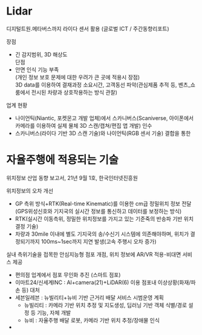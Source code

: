 # Lidar
디지털트원.메타버스까지 라이다 센서 활용 (글로벌 ICT / 주간동향리포트)  

장점  
- 긴 감지범위, 3D 해상도  
단점  
- 안면 인식 기능 부족  
(개인 정보 보호 문제에 대한 우려가 큰 곳에 적용시 장점)  
3D data를 이용하여 결재과정 소요시간, 고객동선 파악(관심제품 추적 등, 벤츠_쇼룸에서 전시된 차량과 상호작용하는 방식 관찰)

업계 현황
- 나이언틱(Niantic, 포켓몬고 개발 업체)에서 스카니버스(Scaniverse, 아이폰에서 카메라를 이용하여 실제 물체 3D 스캔/캡쳐/편집 앱 개발) 인수
- 스카니버스(라이다 기반 3D 스캔 기술)와 나이언틱(RGB 센서 기술) 결합을 통한 





# 자율주행에 적용되는 기술  

위치정보 산업 동향 보고서, 21년 9월 1호, 한국인터넷진흥원

위치정보의 오차 개선
- GP 측위 방식+RTK(Real-time Kinematic)를 이용한 cm급 정밀위치 정보 전달(GPS위성신호와 기지국의 실시간 정보를 통신하고 데이터를 보정하는 방식)  
- RTK(실시간 이동측위, 정밀한 위치정보를 가지고 있는 기준죽의 반송파 기반 위치 결정 기술)
- 차량과 30mile 이내에 별도 기지국의 송/수신기 시스템에 의존해야하며, 위치가 결정되기까지 100ms~1sec까지 지연 발생(고속 주행시 오차 증가)

실내 측위기술을 접목한 안심지능형 점포 개점, 위치 정보에 AR/VR 적용-비대면 서비스 제공
- 편의점 업계에서 점포 무인화 추진 (스마트 점포)
- 이마트24/신세계INC : AI+camera(21)+LiDAR(6) 이용 점포내 이상상황(화재/파손 등) 대처
- 세븐일레븐 : 뉴빌리티+뉴비 기반 근거리 배달 서비스 시범운영 계획
  + 뉴빌리티 : 카메라 기반 위치 추정 및 지도생성, 딥러닝 기반 객체 식별/경로 설정 등 기능, 자체 개발
  + 뉴비 : 자율주행 배달 로봇, 카메라 기반 위치 추정/장애물 인식
- 










